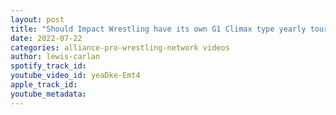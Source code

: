 ```yaml
---
layout: post
title: "Should Impact Wrestling have its own G1 Climax type yearly tournament?"
date: 2022-07-22
categories: alliance-pro-wrestling-network videos
author: lewis-carlan
spotify_track_id: 
youtube_video_id: yeaDke-Emt4
apple_track_id: 
youtube_metadata: 
---
```

